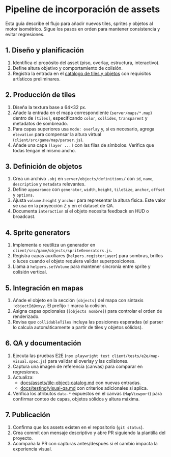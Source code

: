 # Pipeline de incorporación de assets

Esta guía describe el flujo para añadir nuevos tiles, sprites y objetos al motor isométrico. Sigue los pasos en orden para mantener consistencia y evitar regresiones.

## 1. Diseño y planificación

1. Identifica el propósito del asset (piso, overlay, estructura, interactivo).
2. Define altura objetivo y comportamiento de colisión.
3. Registra la entrada en el [catálogo de tiles y objetos](./tile-object-catalog.md) con requisitos artísticos preliminares.

## 2. Producción de tiles

1. Diseña la textura base a 64×32 px.
2. Añade la entrada en el mapa correspondiente (`server/maps/*.map`) dentro de `[tiles]`, especificando `color`, `collides`, `transparent` y metadatos de sombreado.
3. Para capas superiores usa `mode: overlay` y, si es necesario, agrega `elevation` para compensar la altura virtual (`client/src/game/map/parser.js`).
4. Añade una capa `[layer ...]` con las filas de símbolos. Verifica que todas tengan el mismo ancho.

## 3. Definición de objetos

1. Crea un archivo `.obj` en `server/objects/definitions/` con `id`, `name`, `description` y `metadata` relevantes.
2. Define `appearance` con `generator`, `width`, `height`, `tileSize`, `anchor`, `offset` y `options`.
3. Ajusta `volume.height` y `anchor` para representar la altura física. Este valor se usa en la proyección Z y en el dataset de QA.
4. Documenta `interaction` si el objeto necesita feedback en HUD o broadcast.

## 4. Sprite generators

1. Implementa o reutiliza un generador en `client/src/game/objects/spriteGenerators.js`.
2. Registra capas auxiliares (`helpers.registerLayer`) para sombras, brillos o luces cuando el objeto requiera validar superposiciones.
3. Llama a `helpers.setVolume` para mantener sincronía entre sprite y colisión vertical.

## 5. Integración en mapas

1. Añade el objeto en la sección `[objects]` del mapa con sintaxis `!objectId@xxyy`. El prefijo `!` marca la colisión.
2. Asigna capas opcionales (`[objects nombre]`) para controlar el orden de renderizado.
3. Revisa que `collidableTiles` incluya las posiciones esperadas (el parser lo calcula automáticamente a partir de tiles y objetos sólidos).

## 6. QA y documentación

1. Ejecuta las pruebas E2E (`npx playwright test client/tests/e2e/map-visual.spec.js`) para validar el overlay y las colisiones.
2. Captura una imagen de referencia (canvas) para comparar en regresiones.
3. Actualiza:
   - [docs/assets/tile-object-catalog.md](./tile-object-catalog.md) con nuevas entradas.
   - [docs/testing/visual-qa.md](../testing/visual-qa.md) con criterios adicionales si aplica.
4. Verifica los atributos `data-*` expuestos en el canvas (`MapViewport`) para confirmar conteo de capas, objetos sólidos y altura máxima.

## 7. Publicación

1. Confirma que los assets existen en el repositorio (`git status`).
2. Crea commit con mensaje descriptivo y abre PR siguiendo la plantilla del proyecto.
3. Acompaña la PR con capturas antes/después si el cambio impacta la experiencia visual.
